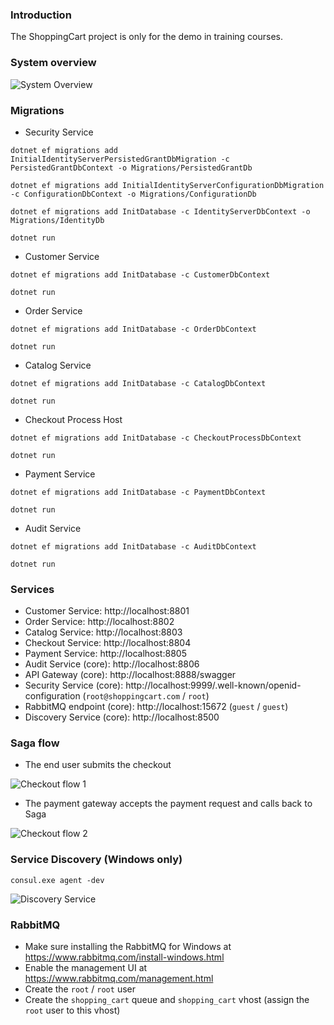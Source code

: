 ### Introduction

The ShoppingCart project is only for the demo in training courses.

### System overview

![System Overview](https://github.com/thangchung/ShoppingCartDemo/blob/master/docs/SystemOverview.png)

### Migrations

- Security Service

```
dotnet ef migrations add InitialIdentityServerPersistedGrantDbMigration -c PersistedGrantDbContext -o Migrations/PersistedGrantDb
```

```
dotnet ef migrations add InitialIdentityServerConfigurationDbMigration -c ConfigurationDbContext -o Migrations/ConfigurationDb
```

```
dotnet ef migrations add InitDatabase -c IdentityServerDbContext -o Migrations/IdentityDb
```

```
dotnet run
```

- Customer Service

```
dotnet ef migrations add InitDatabase -c CustomerDbContext
```

```
dotnet run
```

- Order Service

```
dotnet ef migrations add InitDatabase -c OrderDbContext
```

```
dotnet run
```

- Catalog Service

```
dotnet ef migrations add InitDatabase -c CatalogDbContext
```

```
dotnet run
```

- Checkout Process Host

```
dotnet ef migrations add InitDatabase -c CheckoutProcessDbContext
```

```
dotnet run
```

- Payment Service

```
dotnet ef migrations add InitDatabase -c PaymentDbContext
```

```
dotnet run
```

- Audit Service

```
dotnet ef migrations add InitDatabase -c AuditDbContext
```

```
dotnet run
```

### Services

- Customer Service: http://localhost:8801
- Order Service: http://localhost:8802
- Catalog Service: http://localhost:8803
- Checkout Service: http://localhost:8804
- Payment Service: http://localhost:8805
- Audit Service (core): http://localhost:8806
- API Gateway (core): http://localhost:8888/swagger
- Security Service (core): http://localhost:9999/.well-known/openid-configuration (`root@shoppingcart.com` / `root`)
- RabbitMQ endpoint (core): http://localhost:15672 (`guest` / `guest`)
- Discovery Service (core): http://localhost:8500

### Saga flow

- The end user submits the checkout 

![Checkout flow 1](https://github.com/thangchung/ShoppingCartDemo/blob/master/docs/CheckoutSaga_1.png)

- The payment gateway accepts the payment request and calls back to Saga

![Checkout flow 2](https://github.com/thangchung/ShoppingCartDemo/blob/master/docs/CheckoutSaga_2.png)

### Service Discovery (Windows only)

```
consul.exe agent -dev
```

![Discovery Service](https://github.com/thangchung/ShoppingCartDemo/blob/master/docs/ServiceDiscovery.png)

### RabbitMQ

- Make sure installing the RabbitMQ for Windows at https://www.rabbitmq.com/install-windows.html
- Enable the management UI at https://www.rabbitmq.com/management.html
- Create the `root` / `root` user
- Create the `shopping_cart` queue and `shopping_cart` vhost (assign the `root` user to this vhost)
